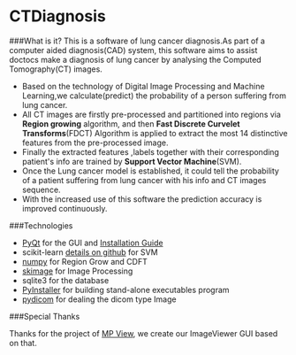 CTDiagnosis
===========

###What is it?
This is a software of lung cancer diagnosis.As part of a computer aided diagnosis(CAD) system, 
this software aims to assist doctocs make a diagnosis of lung cancer 
by analysing the Computed Tomography(CT) images.  

- Based on the technology of Digital Image Processing and Machine Learning,we calculate(predict) the probability 
of a person suffering from lung cancer.
- All CT images are firstly pre-processed and partitioned into regions via **Region growing** algorithm,
and then **Fast Discrete Curvelet Transforms**(FDCT) Algorithm is applied to extract the most 14 distinctive 
features from the pre-processed image. 
- Finally the extracted features ,labels together with their 
corresponding patient's info are trained by **Support Vector Machine**(SVM).
- Once the Lung cancer model is established,
it could tell the probability of a patient suffering from lung cancer with his info and 
CT images sequence.
- With the increased use of this software the prediction accuracy is improved continuously.

###Technologies

- [PyQt](http://www.riverbankcomputing.co.uk/software/pyqt/download/) for the GUI 
and [Installation Guide](http://blog.csdn.net/bookeezhou/article/details/6229011)
- scikit-learn [details on github](https://github.com/scikit-learn/scikit-learn) for SVM
- [numpy](http://www.numpy.org/) for Region Grow and CDFT
- [skimage](http://scikit-image.org/docs/dev/api/skimage.html) for Image Processing
- sqlite3 for the database
- [PyInstaller](http://www.pyinstaller.org/) for building stand-alone executables program
- [pydicom](http://code.google.com/p/pydicom/) for dealing the dicom type Image


###Special Thanks

Thanks for the project of [MP View](http://qt-apps.org/content/show.php/MP+View?content=68379),
we create our ImageViewer GUI based on that.
